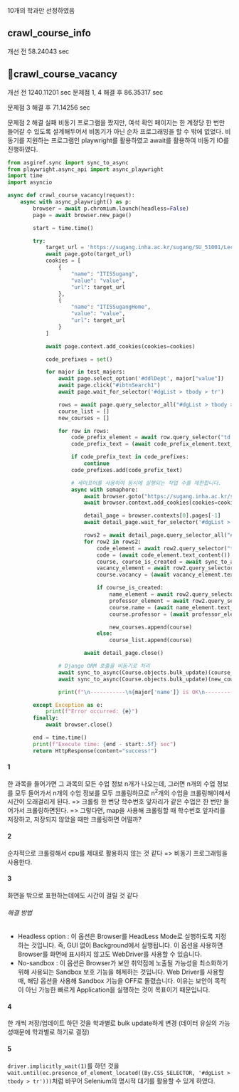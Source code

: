 10개의 학과만 선정하였음
## crawl_course_info
개선 전
58.24043 sec

## crawl_course_vacancy
개선 전
1240.11201 sec 
문제점 1, 4 해결 후
86.35317 sec

문제점 3 해결 후
71.14256 sec

문제점 2 해결 실패
비동기 프로그램을 짰지만, 여석 확인 페이지는 한 계정당 한 번만 들어갈 수 있도록 설계해두어서 비동기가 아닌 순차 프로그래밍을 할 수 밖에 없었다.
비동기를 지원하는 프로그램인 playwright를 활용하였고 await를 활용하여 비동기 IO를 진행하였다.

```python
from asgiref.sync import sync_to_async
from playwright.async_api import async_playwright
import time
import asyncio

async def crawl_course_vacancy(request):
    async with async_playwright() as p:
        browser = await p.chromium.launch(headless=False)
        page = await browser.new_page()

        start = time.time()

        try:
            target_url = 'https://sugang.inha.ac.kr/sugang/SU_51001/Lec_Time_Search.aspx?callPage=Sugang_SaveAB'
            await page.goto(target_url)
            cookies = [
                {
                    "name": "ITISSugang",
                    "value": "value",
                    "url": target_url 
                },
                {
                    "name": "ITISSugangHome",
                    "value": "value",
                    "url": target_url 
                }
            ]

            await page.context.add_cookies(cookies=cookies)

            code_prefixes = set()

            for major in test_majors:
                await page.select_option('#ddlDept', major["value"])
                await page.click("#ibtnSearch1")
                await page.wait_for_selector('#dgList > tbody > tr')

                rows = await page.query_selector_all("#dgList > tbody > tr")
                course_list = []
                new_courses = []

                for row in rows:
                    code_prefix_element = await row.query_selector("td:nth-child(1)")
                    code_prefix_text = (await code_prefix_element.text_content()).strip().split('-')[0]

                    if code_prefix_text in code_prefixes:
                        continue
                    code_prefixes.add(code_prefix_text)

                    # 세마포어를 사용하여 동시에 실행되는 작업 수를 제한합니다.
                    async with semaphore:
                        await browser.goto("https://sugang.inha.ac.kr/sugang/SU_53005/Remain_Search.aspx?gb=open&gubun=1&haksu=" + code_prefix_text)
                        await browser.context.add_cookies(cookies=cookies)

                        detail_page = browser.contexts[0].pages[-1]
                        await detail_page.wait_for_selector('#dgList > tbody > tr')

                        rows2 = await detail_page.query_selector_all("#dgList > tbody > tr")
                        for row2 in rows2:
                            code_element = await row2.query_selector("td:nth-child(3)")
                            code = (await code_element.text_content()).strip()
                            course, course_is_created = await sync_to_async(Course.objects.get_or_create)(code=code)
                            vacancy_element = await row2.query_selector("td:nth-child(8)")
                            course.vacancy = (await vacancy_element.text_content()).strip()

                            if course_is_created:
                                name_element = await row2.query_selector("td:nth-child(4)")
                                professor_element = await row2.query_selector("td:nth-child(6)")
                                course.name = (await name_element.text_content()).strip()
                                course.professor = (await professor_element.text_content()).strip()

                                new_courses.append(course)
                            else:
                                course_list.append(course)

                        await detail_page.close()

                # Django ORM 호출을 비동기로 처리
                await sync_to_async(Course.objects.bulk_update)(course_list, ['vacancy'])
                await sync_to_async(Course.objects.bulk_update)(new_courses, ['name', 'professor', 'vacancy'])

                print(f"\n-----------\n{major['name']} is OK\n-----------\n")

        except Exception as e:
            print(f"Error occurred: {e}")
        finally:
            await browser.close()

        end = time.time()
        print(f"Execute time: {end - start:.5f} sec")
        return HttpResponse(content="success!")
```
#### 1
한 과목을 들어가면 그 과목의 모든 수업 정보 n개가 나오는데, 그러면 n개의 수업 정보를 모두 들어가서 n개의 수업 정보를 모두 크롤링하므로 n<sup>2</sup>개의 수업을 크롤링해야해서 시간이 오래걸리게 된다.
=> 크롤링 한 번당 학수번호 앞자리가 같은 수업은 한 번만 들어가서 크롤링하면된다.
=> 그렇다면, map을 사용해 크롤링할 때 학수번호 앞자리를 저장하고, 저장되지 않았을 때만 크롤링하면 어떨까?
#### 2
순차적으로 크롤링해서 cpu를 제대로 활용하지 않는 것 같다
=> 비동기 프로그래밍을 사용한다.
#### 3
화면을 밖으로 표현하는데에도 시간이 걸릴 것 같다
###### 해결 방법
- Headless option : 이 옵션은 Browser를 HeadLess Mode로 실행하도록 지정하는 것입니다. 즉, GUI 없이 Background에서 실행됩니다. 이 옵션을 사용하면 Browser를 화면에 표시하지 않고도 WebDriver를 사용할 수 있습니다.
- No-sandbox : 이 옵션은 Browser가 보안 취약점에 노출될 가능성을 최소화하기 위해 사용되는 Sandbox 보호 기능을 해제하는 것입니다. Web Driver를 사용할 때, 해당 옵션을 사용해 Sandbox 기능을 OFF로 돌렸습니다. 이유는 보안이 목적이 아닌 가능한 빠르게 Application을 실행하는 것이 목표이기 때문입니다.
#### 4
한 개씩 저장/업데이트 하던 것을 학과별로 bulk update하게 변경 (데이터 유실의 가능성때문에 학과별로 하기로 결정)
#### 5
`driver.implicitly_wait(1)`를 하던 것을 `wait.until(ec.presence_of_element_located((By.CSS_SELECTOR, '#dgList > tbody > tr')))`처럼 바꾸어 Selenium의 명시적 대기를 활용할 수 있게 하였다.
